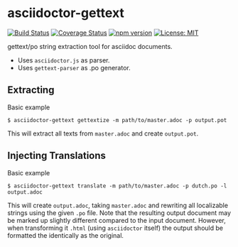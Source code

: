 # asciidoctor-gettext

[![Build Status](https://travis-ci.org/martijnthe/asciidoctor-gettext.svg?branch=master)](https://travis-ci.org/martijnthe/asciidoctor-gettext)
[![Coverage Status](https://coveralls.io/repos/github/martijnthe/asciidoctor-gettext/badge.svg?branch=master)](https://coveralls.io/github/martijnthe/asciidoctor-gettext?branch=master)
[![npm version](https://badge.fury.io/js/asciidoctor-gettext.svg)](http://badge.fury.io/js/asciidoctor-gettext)
[![License: MIT](https://img.shields.io/badge/License-MIT-yellow.svg)](https://opensource.org/licenses/MIT)

gettext/po string extraction tool for asciidoc documents.

- Uses `asciidoctor.js` as parser.
- Uses `gettext-parser` as .po generator.

## Extracting

Basic example
```
$ asciidoctor-gettext gettextize -m path/to/master.adoc -p output.pot 
```

This will extract all texts from `master.adoc` and create `output.pot`.

## Injecting Translations

Basic example
```
$ asciidoctor-gettext translate -m path/to/master.adoc -p dutch.po -l output.adoc
```

This will create `output.adoc`, taking `master.adoc` and rewriting all localizable strings using the given `.po` file.
Note that the resulting output document may be marked up slightly different compared to the input document. However,
when transforming it `.html` (using `asciidoctor` itself) the output should be formatted the identically as the
original.
